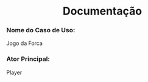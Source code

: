<h1 align= "center"> Documentação </h1>

### Nome do Caso de Uso:
Jogo da Forca

### Ator Principal:
Player
